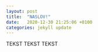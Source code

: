 ```yaml
---
layout: post
title:  "NASLOV!"
date:   2020-12-30 21:25:06 +0100
categories: jekyll update
---
```


TEKST TEKST TEKST
